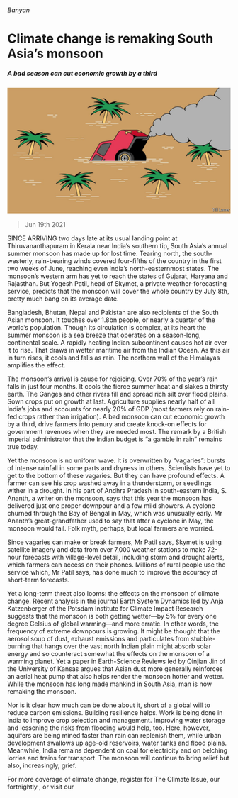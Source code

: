 ###### Banyan

# Climate change is remaking South Asia’s monsoon 

##### A bad season can cut economic growth by a third 

![image](images/20210619_ASD002_0.jpg) 

> Jun 19th 2021 

SINCE ARRIVING two days late at its usual landing point at Thiruvananthapuram in Kerala near India’s southern tip, South Asia’s annual summer monsoon has made up for lost time. Tearing north, the south-westerly, rain-bearing winds covered four-fifths of the country in the first two weeks of June, reaching even India’s north-easternmost states. The monsoon’s western arm has yet to reach the states of Gujarat, Haryana and Rajasthan. But Yogesh Patil, head of Skymet, a private weather-forecasting service, predicts that the monsoon will cover the whole country by July 8th, pretty much bang on its average date.

Bangladesh, Bhutan, Nepal and Pakistan are also recipients of the South Asian monsoon. It touches over 1.8bn people, or nearly a quarter of the world’s population. Though its circulation is complex, at its heart the summer monsoon is a sea breeze that operates on a season-long, continental scale. A rapidly heating Indian subcontinent causes hot air over it to rise. That draws in wetter maritime air from the Indian Ocean. As this air in turn rises, it cools and falls as rain. The northern wall of the Himalayas amplifies the effect.


The monsoon’s arrival is cause for rejoicing. Over 70% of the year’s rain falls in just four months. It cools the fierce summer heat and slakes a thirsty earth. The Ganges and other rivers fill and spread rich silt over flood plains. Sown crops put on growth at last. Agriculture supplies nearly half of all India’s jobs and accounts for nearly 20% of GDP (most farmers rely on rain-fed crops rather than irrigation). A bad monsoon can cut economic growth by a third, drive farmers into penury and create knock-on effects for government revenues when they are needed most. The remark by a British imperial administrator that the Indian budget is “a gamble in rain” remains true today.

Yet the monsoon is no uniform wave. It is overwritten by “vagaries”: bursts of intense rainfall in some parts and dryness in others. Scientists have yet to get to the bottom of these vagaries. But they can have profound effects. A farmer can see his crop washed away in a thunderstorm, or seedlings wither in a drought. In his part of Andhra Pradesh in south-eastern India, S. Ananth, a writer on the monsoon, says that this year the monsoon has delivered just one proper downpour and a few mild showers. A cyclone churned through the Bay of Bengal in May, which was unusually early. Mr Ananth’s great-grandfather used to say that after a cyclone in May, the monsoon would fail. Folk myth, perhaps, but local farmers are worried.

Since vagaries can make or break farmers, Mr Patil says, Skymet is using satellite imagery and data from over 7,000 weather stations to make 72-hour forecasts with village-level detail, including storm and drought alerts, which farmers can access on their phones. Millions of rural people use the service which, Mr Patil says, has done much to improve the accuracy of short-term forecasts.

Yet a long-term threat also looms: the effects on the monsoon of climate change. Recent analysis in the journal Earth System Dynamics led by Anja Katzenberger of the Potsdam Institute for Climate Impact Research suggests that the monsoon is both getting wetter—by 5% for every one degree Celsius of global warming—and more erratic. In other words, the frequency of extreme downpours is growing. It might be thought that the aerosol soup of dust, exhaust emissions and particulates from stubble-burning that hangs over the vast north Indian plain might absorb solar energy and so counteract somewhat the effects on the monsoon of a warming planet. Yet a paper in Earth-Science Reviews led by Qinjian Jin of the University of Kansas argues that Asian dust more generally reinforces an aerial heat pump that also helps render the monsoon hotter and wetter. While the monsoon has long made mankind in South Asia, man is now remaking the monsoon.

Nor is it clear how much can be done about it, short of a global will to reduce carbon emissions. Building resilience helps. Work is being done in India to improve crop selection and management. Improving water storage and lessening the risks from flooding would help, too. Here, however, aquifers are being mined faster than rain can replenish them, while urban development swallows up age-old reservoirs, water tanks and flood plains. Meanwhile, India remains dependent on coal for electricity and on belching lorries and trains for transport. The monsoon will continue to bring relief but also, increasingly, grief.

For more coverage of climate change, register for The Climate Issue, our fortnightly , or visit our 

